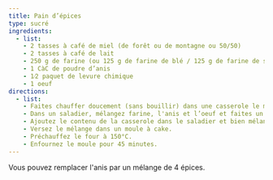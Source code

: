 ```yaml
---
title: Pain d’épices
type: sucré
ingredients:
  - list:
    - 2 tasses à café de miel (de forêt ou de montagne ou 50/50)
    - 2 tasses à café de lait
    - 250 g de farine (ou 125 g de farine de blé / 125 g de farine de seigle)
    - 1 CàC de poudre d’anis
    - 1⁄2 paquet de levure chimique
    - 1 oeuf
directions:
  - list:
    - Faites chauffer doucement (sans bouillir) dans une casserole le miel et le lait.
    - Dans un saladier, mélangez farine, l'anis et l’oeuf et faites un puit.
    - Ajoutez le contenu de la casserole dans le saladier et bien mélanger.
    - Versez le mélange dans un moule à cake.
    - Préchauffez le four à 150°C.
    - Enfournez le moule pour 45 minutes.
---
```


Vous pouvez remplacer l'anis par un mélange de 4 épices.

